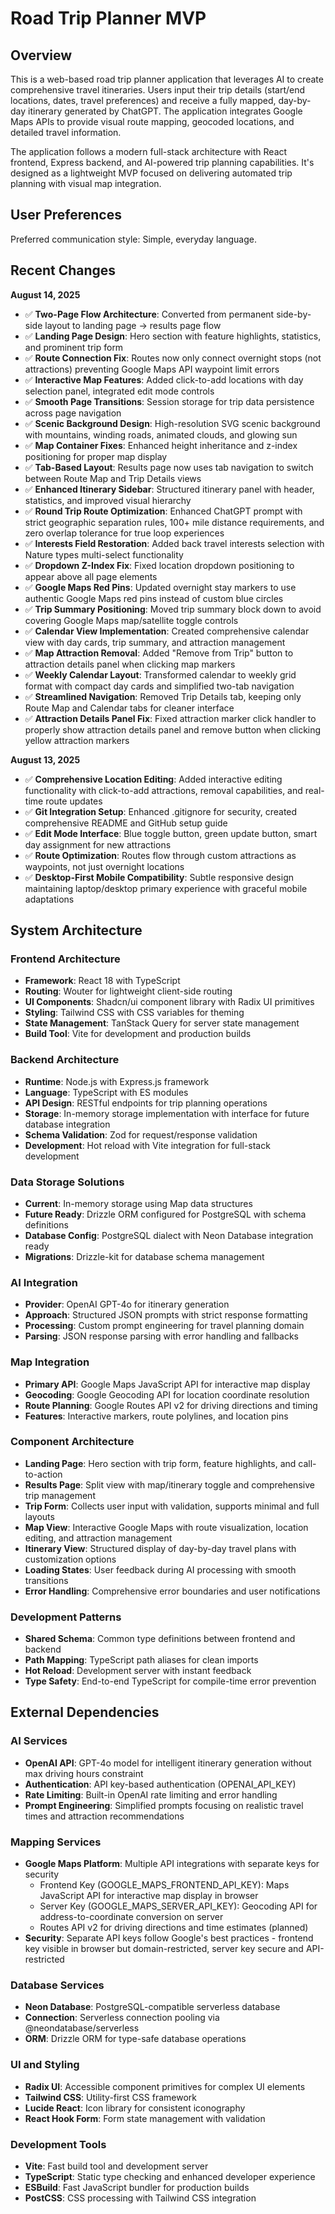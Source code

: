 # Road Trip Planner MVP

## Overview

This is a web-based road trip planner application that leverages AI to create comprehensive travel itineraries. Users input their trip details (start/end locations, dates, travel preferences) and receive a fully mapped, day-by-day itinerary generated by ChatGPT. The application integrates Google Maps APIs to provide visual route mapping, geocoded locations, and detailed travel information.

The application follows a modern full-stack architecture with React frontend, Express backend, and AI-powered trip planning capabilities. It's designed as a lightweight MVP focused on delivering automated trip planning with visual map integration.

## User Preferences

Preferred communication style: Simple, everyday language.

## Recent Changes

**August 14, 2025**
- ✅ **Two-Page Flow Architecture**: Converted from permanent side-by-side layout to landing page → results page flow
- ✅ **Landing Page Design**: Hero section with feature highlights, statistics, and prominent trip form
- ✅ **Route Connection Fix**: Routes now only connect overnight stops (not attractions) preventing Google Maps API waypoint limit errors
- ✅ **Interactive Map Features**: Added click-to-add locations with day selection panel, integrated edit mode controls
- ✅ **Smooth Page Transitions**: Session storage for trip data persistence across page navigation
- ✅ **Scenic Background Design**: High-resolution SVG scenic background with mountains, winding roads, animated clouds, and glowing sun
- ✅ **Map Container Fixes**: Enhanced height inheritance and z-index positioning for proper map display
- ✅ **Tab-Based Layout**: Results page now uses tab navigation to switch between Route Map and Trip Details views
- ✅ **Enhanced Itinerary Sidebar**: Structured itinerary panel with header, statistics, and improved visual hierarchy
- ✅ **Round Trip Route Optimization**: Enhanced ChatGPT prompt with strict geographic separation rules, 100+ mile distance requirements, and zero overlap tolerance for true loop experiences
- ✅ **Interests Field Restoration**: Added back travel interests selection with Nature types multi-select functionality
- ✅ **Dropdown Z-Index Fix**: Fixed location dropdown positioning to appear above all page elements
- ✅ **Google Maps Red Pins**: Updated overnight stay markers to use authentic Google Maps red pins instead of custom blue circles
- ✅ **Trip Summary Positioning**: Moved trip summary block down to avoid covering Google Maps map/satellite toggle controls
- ✅ **Calendar View Implementation**: Created comprehensive calendar view with day cards, trip summary, and attraction management
- ✅ **Map Attraction Removal**: Added "Remove from Trip" button to attraction details panel when clicking map markers
- ✅ **Weekly Calendar Layout**: Transformed calendar to weekly grid format with compact day cards and simplified two-tab navigation
- ✅ **Streamlined Navigation**: Removed Trip Details tab, keeping only Route Map and Calendar tabs for cleaner interface
- ✅ **Attraction Details Panel Fix**: Fixed attraction marker click handler to properly show attraction details panel and remove button when clicking yellow attraction markers

**August 13, 2025**
- ✅ **Comprehensive Location Editing**: Added interactive editing functionality with click-to-add attractions, removal capabilities, and real-time route updates
- ✅ **Git Integration Setup**: Enhanced .gitignore for security, created comprehensive README and GitHub setup guide
- ✅ **Edit Mode Interface**: Blue toggle button, green update button, smart day assignment for new attractions
- ✅ **Route Optimization**: Routes flow through custom attractions as waypoints, not just overnight locations
- ✅ **Desktop-First Mobile Compatibility**: Subtle responsive design maintaining laptop/desktop primary experience with graceful mobile adaptations

## System Architecture

### Frontend Architecture
- **Framework**: React 18 with TypeScript
- **Routing**: Wouter for lightweight client-side routing
- **UI Components**: Shadcn/ui component library with Radix UI primitives
- **Styling**: Tailwind CSS with CSS variables for theming
- **State Management**: TanStack Query for server state management
- **Build Tool**: Vite for development and production builds

### Backend Architecture
- **Runtime**: Node.js with Express.js framework
- **Language**: TypeScript with ES modules
- **API Design**: RESTful endpoints for trip planning operations
- **Storage**: In-memory storage implementation with interface for future database integration
- **Schema Validation**: Zod for request/response validation
- **Development**: Hot reload with Vite integration for full-stack development

### Data Storage Solutions
- **Current**: In-memory storage using Map data structures
- **Future Ready**: Drizzle ORM configured for PostgreSQL with schema definitions
- **Database Config**: PostgreSQL dialect with Neon Database integration ready
- **Migrations**: Drizzle-kit for database schema management

### AI Integration
- **Provider**: OpenAI GPT-4o for itinerary generation
- **Approach**: Structured JSON prompts with strict response formatting
- **Processing**: Custom prompt engineering for travel planning domain
- **Parsing**: JSON response parsing with error handling and fallbacks

### Map Integration
- **Primary API**: Google Maps JavaScript API for interactive map display
- **Geocoding**: Google Geocoding API for location coordinate resolution
- **Route Planning**: Google Routes API v2 for driving directions and timing
- **Features**: Interactive markers, route polylines, and location pins

### Component Architecture
- **Landing Page**: Hero section with trip form, feature highlights, and call-to-action
- **Results Page**: Split view with map/itinerary toggle and comprehensive trip management
- **Trip Form**: Collects user input with validation, supports minimal and full layouts
- **Map View**: Interactive Google Maps with route visualization, location editing, and attraction management
- **Itinerary View**: Structured display of day-by-day travel plans with customization options
- **Loading States**: User feedback during AI processing with smooth transitions
- **Error Handling**: Comprehensive error boundaries and user notifications

### Development Patterns
- **Shared Schema**: Common type definitions between frontend and backend
- **Path Mapping**: TypeScript path aliases for clean imports
- **Hot Reload**: Development server with instant feedback
- **Type Safety**: End-to-end TypeScript for compile-time error prevention

## External Dependencies

### AI Services
- **OpenAI API**: GPT-4o model for intelligent itinerary generation without max driving hours constraint
- **Authentication**: API key-based authentication (OPENAI_API_KEY)
- **Rate Limiting**: Built-in OpenAI rate limiting and error handling
- **Prompt Engineering**: Simplified prompts focusing on realistic travel times and attraction recommendations

### Mapping Services
- **Google Maps Platform**: Multiple API integrations with separate keys for security
  - Frontend Key (GOOGLE_MAPS_FRONTEND_API_KEY): Maps JavaScript API for interactive map display in browser
  - Server Key (GOOGLE_MAPS_SERVER_API_KEY): Geocoding API for address-to-coordinate conversion on server
  - Routes API v2 for driving directions and time estimates (planned)
- **Security**: Separate API keys follow Google's best practices - frontend key visible in browser but domain-restricted, server key secure and API-restricted

### Database Services
- **Neon Database**: PostgreSQL-compatible serverless database
- **Connection**: Serverless connection pooling via @neondatabase/serverless
- **ORM**: Drizzle ORM for type-safe database operations

### UI and Styling
- **Radix UI**: Accessible component primitives for complex UI elements
- **Tailwind CSS**: Utility-first CSS framework
- **Lucide React**: Icon library for consistent iconography
- **React Hook Form**: Form state management with validation

### Development Tools
- **Vite**: Fast build tool and development server
- **TypeScript**: Static type checking and enhanced developer experience
- **ESBuild**: Fast JavaScript bundler for production builds
- **PostCSS**: CSS processing with Tailwind CSS integration